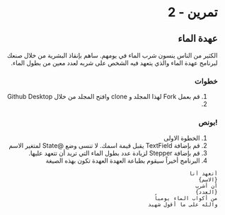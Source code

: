 
<div dir="rtl">

#  تمرين - 2
## عهدة الماء
الكثير من الناس ينسون شرب الماء في يومهم. ساهم بإنقاذ البشرية من خلال صنعك لبرنامج عهدة الماء والذي يتعهد فيه الشخص على شربه لعدد معين من بطول الماء.
### خطوات 
1. قم بعمل Fork لهذا المجلد و clone وافتح المجلد من خلال Github Desktop 
2. 

### !بونص 
1. الخطوة الاولى
2. قم بإضافة TextField يقبل قيمة اسمك. لا تنسى وضع @State لمتغير الاسم
3. قم بإضافة Stepper لزيادة عدد بطول الماء التي تريد أن تتعهد عليها.
4. البرنامج أخيراً سيقوم بطباعة العهدة 
العهدة تكون بهذه الصيغة 
```
أتعهد أنا 
{الاسم}
أن أشرب 
{العدد}
من أكواب الماء يومياً
والله على ما أقول شهيد
```

<div dir="ltr">
  
</div>


</div>
